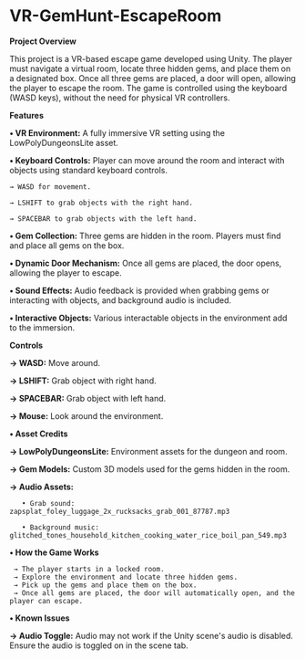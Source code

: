# VR-GemHunt-EscapeRoom
 

**Project Overview**

This project is a VR-based escape game developed using Unity. The player must navigate a virtual room, locate three hidden gems, and place them on a designated box. Once all three gems are placed, a door will open, allowing the player to escape the room. The game is controlled using the keyboard (WASD keys), without the need for physical VR controllers.

**Features**

**• VR Environment:** A fully immersive VR setting using the LowPolyDungeonsLite asset.

**• Keyboard Controls:** Player can move around the room and interact with objects using standard keyboard controls.

    → WASD for movement.
    
    → LSHIFT to grab objects with the right hand.
    
    → SPACEBAR to grab objects with the left hand.
    
**• Gem Collection:** Three gems are hidden in the room. Players must find and place all gems on the box.

**• Dynamic Door Mechanism:** Once all gems are placed, the door opens, allowing the player to escape.

**• Sound Effects:** Audio feedback is provided when grabbing gems or interacting with objects, and background audio is included.

**• Interactive Objects:** Various interactable objects in the environment add to the immersion.


**Controls**

   **→ WASD:** Move around.
   
   **→ LSHIFT:** Grab object with right hand.
   
   **→ SPACEBAR:** Grab object with left hand.
   
   **→ Mouse:** Look around the environment.

**• Asset Credits**

   **→ LowPolyDungeonsLite:** Environment assets for the dungeon and room.
   
   **→ Gem Models:** Custom 3D models used for the gems hidden in the room.
   
   **→ Audio Assets:**
   
       • Grab sound: zapsplat_foley_luggage_2x_rucksacks_grab_001_87787.mp3
        
       • Background music: glitched_tones_household_kitchen_cooking_water_rice_boil_pan_549.mp3
        
**• How the Game Works**

     → The player starts in a locked room.
     → Explore the environment and locate three hidden gems.
     → Pick up the gems and place them on the box.
     → Once all gems are placed, the door will automatically open, and the player can escape.
     
**• Known Issues**

   **→ Audio Toggle:** Audio may not work if the Unity scene's audio is disabled. Ensure the audio is toggled on in the scene tab.

